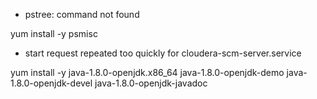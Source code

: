 <!--
 * @Author: wjn
 * @Date: 2020-09-15 02:46:22
 * @LastEditors: wjn
 * @LastEditTime: 2020-09-15 11:57:12
-->
* pstree: command not found

yum install -y psmisc 

* start request repeated too quickly for cloudera-scm-server.service

yum install -y java-1.8.0-openjdk.x86_64 java-1.8.0-openjdk-demo  java-1.8.0-openjdk-devel java-1.8.0-openjdk-javadoc

